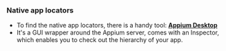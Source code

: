 ### Native app locators

- To find the native app locators, there is a handy tool:
 **[Appium Desktop](https://github.com/appium/appium-desktop)**  
 - It's a GUI wrapper around the Appium server, comes with an Inspector, which enables you to check out the hierarchy of your app.
